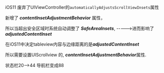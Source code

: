 iOS11 废弃了UIViewController的`automaticallyAdjustsScrollViewInsets`属性

新增了 ***contentInsetAdjustmentBehavior*** 属性，

所以当超出安全区域时系统自动调整了 ***SafeAreaInsets***,  ----->进而影响了 ***adjustedContentInset***

在iOS11中决定tableview内容与边缘距离的是***adjustedContentInset***

所以需要设置UIScrollview 的, ***contentInsetAdjustmentBehavior***属性.



状态栏20-->44
导航栏变成88